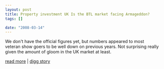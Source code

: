 ```yaml
--- 
layout: post
title: Property investment UK Is the BTL market facing Armageddon?
tags: []

date: "2008-03-14"
---
```

We don't have the official figures yet, but numbers appeared to most veteran show goers to be well down on previous years. Not surprising really given the amount of gloom in the UK market at least.

<a href="http://www.propertysecrets.net/blogs/max_growth/property_investment_in_the_uk_is_the_btl_market_facing_armageddon/post-139.html">read more</a> | <a href="http://www.digg.com/business_finance/Property_investment_UK_Is_the_BTL_market_facing_Armageddon">digg story</a>
